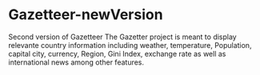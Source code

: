 # Gazetteer-newVersion
Second version of Gazetteer
The Gazetter project is meant to display relevante country information including weather, temperature, Population, capital city, currency, Region, Gini Index, exchange rate as well as international news among other features.
